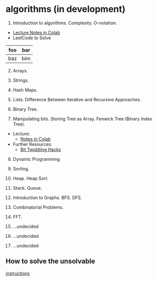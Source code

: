 # algorithms (in development)

1. Introduction to algorithms. Complexity. O-notation.
  * [Lecture Notes in Colab](https://colab.research.google.com/github/fbeilstein/algorithms/blob/master/introduction.ipynb)
  * LeetCode to Solve
  <center>
  <table>
<thead>
<tr>
<th>foo</th>
<th>bar</th>
</tr>
</thead>
<tbody>
<tr>
<td>baz</td>
<td>bim</td>
</tr>
</tbody>
</table>
 </center>

2. Arrays.

3. Strings.

4. Hash Maps.

5. Lists. Difference Between Iterative and Recursive Approaches.

6. Binary Tree.

7. Manipulating bits. Storing Tree as Array. Fenwick Tree (Binary Index Tree).
  * Lecture:
     - [Notes in Colab](https://colab.research.google.com/github/fbeilstein/algorithms/blob/master/fenwick_tree.ipynb)
  * Further Resources:
     - [Bit Twiddling Hacks](https://graphics.stanford.edu/~seander/bithacks.html)

8. Dynamic Programming

9. Sorting.

10. Heap. Heap Sort.

12. Stack. Queue.

11. Introduction to Graphs. BFS. DFS.

12. Combinatorial Problems.

13. FFT.

14. ...undecided

15. ...undecided

16. ...undecided

## How to solve the unsolvable

[instructions](https://github.com/fbeilstein/algorithms/blob/master/how_to_solve.md)
